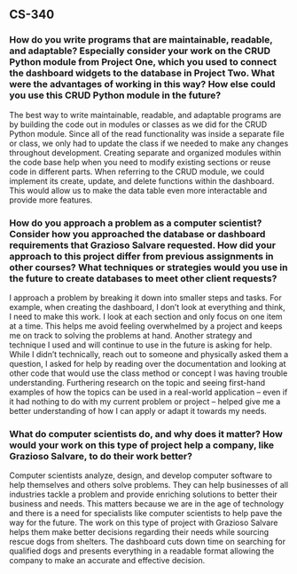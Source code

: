 ## CS-340

### How do you write programs that are maintainable, readable, and adaptable? Especially consider your work on the CRUD Python module from Project One, which you used to connect the dashboard widgets to the database in Project Two. What were the advantages of working in this way? How else could you use this CRUD Python module in the future?
The best way to write maintainable, readable, and adaptable programs are by building the code out in modules or classes as we did for the CRUD Python module. Since all of the read functionality was inside a separate file or class, we only had to update the class if we needed to make any changes throughout development. Creating separate and organized modules within the code base help when you need to modify existing sections or reuse code in different parts. When referring to the CRUD module, we could implement its create, update, and delete functions within the dashboard. This would allow us to make the data table even more interactable and provide more features.

### How do you approach a problem as a computer scientist? Consider how you approached the database or dashboard requirements that Grazioso Salvare requested. How did your approach to this project differ from previous assignments in other courses? What techniques or strategies would you use in the future to create databases to meet other client requests?
I approach a problem by breaking it down into smaller steps and tasks. For example, when creating the dashboard, I don’t look at everything and think, I need to make this work. I look at each section and only focus on one item at a time. This helps me avoid feeling overwhelmed by a project and keeps me on track to solving the problems at hand. Another strategy and technique I used and will continue to use in the future is asking for help. While I didn’t technically, reach out to someone and physically asked them a question, I asked for help by reading over the documentation and looking at other code that would use the class method or concept I was having trouble understanding. Furthering research on the topic and seeing first-hand examples of how the topics can be used in a real-world application – even if it had nothing to do with my current problem or project – helped give me a better understanding of how I can apply or adapt it towards my needs.

### What do computer scientists do, and why does it matter? How would your work on this type of project help a company, like Grazioso Salvare, to do their work better?
Computer scientists analyze, design, and develop computer software to help themselves and others solve problems. They can help businesses of all industries tackle a problem and provide enriching solutions to better their business and needs. This matters because we are in the age of technology and there is a need for specialists like computer scientists to help pave the way for the future. The work on this type of project with Grazioso Salvare helps them make better decisions regarding their needs while sourcing rescue dogs from shelters. The dashboard cuts down time on searching for qualified dogs and presents everything in a readable format allowing the company to make an accurate and effective decision.

